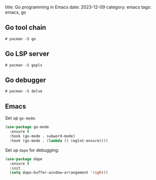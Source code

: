 title: Go programming in Emacs
date: 2023-12-09
category: emacs
tags: emacs, go


## Go tool chain

```text
# pacman -S go
```

## Go LSP server

```text
# pacman -S gopls
```

## Go debugger

```text
# pacman -S delve
```

## Emacs

Set up `go-mode`:

```lisp
(use-package go-mode
  :ensure t
  :hook (go-mode . subword-mode)
  :hook (go-mode . (lambda () (eglot-ensure))))
```

Set up `dape` for debugging:

```lisp
(use-package dape
  :ensure t
  :init
  (setq dape-buffer-window-arrangement 'right))
```
